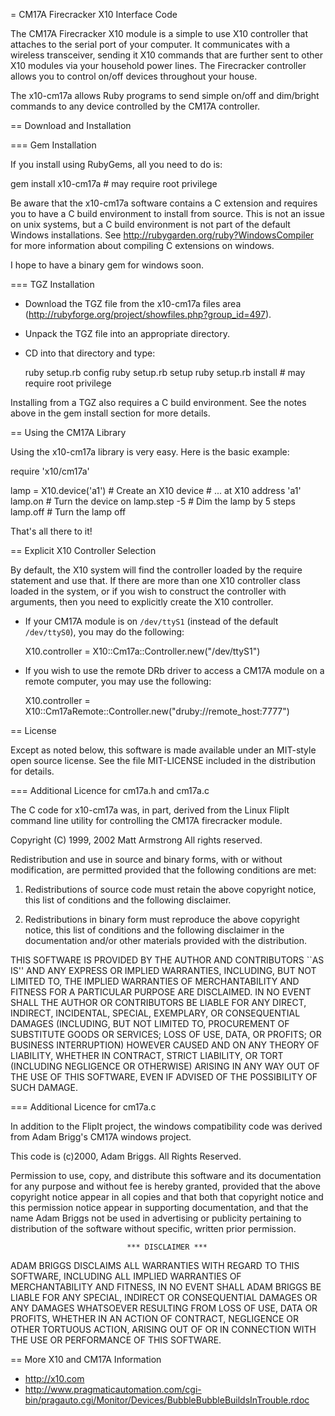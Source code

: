= CM17A Firecracker X10 Interface Code

The CM17A Firecracker X10 module is a simple to use X10 controller
that attaches to the serial port of your computer.  It communicates
with a wireless transceiver, sending it X10 commands that are further
sent to other X10 modules via your household power lines.  The
Firecracker controller allows you to control on/off devices throughout
your house.

The x10-cm17a allows Ruby programs to send simple on/off and
dim/bright commands to any device controlled by the CM17A controller.

== Download and Installation

=== Gem Installation

If you install using RubyGems, all you need to do is:

  gem install x10-cm17a    # may require root privilege

Be aware that the x10-cm17a software contains a C extension and
requires you to have a C build environment to install from
source. This is not an issue on unix systems, but a C build
environment is not part of the default Windows installations.  See
http://rubygarden.org/ruby?WindowsCompiler for more information about
compiling C extensions on windows.

I hope to have a binary gem for windows soon.

=== TGZ Installation

* Download the TGZ file from the x10-cm17a files area (http://rubyforge.org/project/showfiles.php?group_id=497).
* Unpack the TGZ file into an appropriate directory.
* CD into that directory and type:

    ruby setup.rb config
    ruby setup.rb setup
    ruby setup.rb install   # may require root privilege

Installing from a TGZ also requires a C build environment.  See the
notes above in the gem install section for more details.

== Using the CM17A Library

Using the x10-cm17a library is very easy.  Here is the basic example:

  require 'x10/cm17a'

  lamp = X10.device('a1')  # Create an X10 device
                           # ... at X10 address 'a1'
  lamp.on                  # Turn the device on
  lamp.step -5             # Dim the lamp by 5 steps
  lamp.off                 # Turn the lamp off

That's all there to it!

== Explicit X10 Controller Selection

By default, the X10 system will find the controller loaded by the
require statement and use that.  If there are more than one X10
controller class loaded in the system, or if you wish to construct the
controller with arguments, then you need to explicitly create the X10
controller.

* If your CM17A module is on <code>/dev/ttyS1</code> (instead of the
  default <code>/dev/ttyS0</code>), you may do the following:

    X10.controller = X10::Cm17a::Controller.new("/dev/ttyS1")

* If you wish to use the remote DRb driver to access a CM17A module on
  a remote computer, you may use the following:

    X10.controller =
      X10::Cm17aRemote::Controller.new("druby://remote_host:7777")

== License

Except as noted below, this software is made available under an
MIT-style open source license. See the file MIT-LICENSE included in
the distribution for details.

=== Additional Licence for cm17a.h and cm17a.c

The C code for x10-cm17a was, in part, derived from the Linux FlipIt
command line utility for controlling the CM17A firecracker module.

  Copyright (C) 1999, 2002 Matt Armstrong
  All rights reserved.

  Redistribution and use in source and binary forms, with or
  without modification, are permitted provided that the
  following conditions are met:

  1. Redistributions of source code must retain the above
     copyright notice, this list of conditions and the following
     disclaimer.

  2. Redistributions in binary form must reproduce the above
     copyright notice, this list of conditions and the following
     disclaimer in the documentation and/or other materials
     provided with the distribution.

  THIS SOFTWARE IS PROVIDED BY THE AUTHOR AND CONTRIBUTORS ``AS
  IS'' AND ANY EXPRESS OR IMPLIED WARRANTIES, INCLUDING, BUT NOT LIMITED TO, THE
  IMPLIED WARRANTIES OF MERCHANTABILITY AND FITNESS FOR A PARTICULAR PURPOSE
  ARE DISCLAIMED.  IN NO EVENT SHALL THE AUTHOR OR CONTRIBUTORS BE
  LIABLE FOR ANY DIRECT, INDIRECT, INCIDENTAL, SPECIAL, EXEMPLARY,
  OR CONSEQUENTIAL DAMAGES (INCLUDING, BUT NOT LIMITED TO,
  PROCUREMENT OF SUBSTITUTE GOODS OR SERVICES; LOSS OF USE, DATA,
  OR PROFITS; OR BUSINESS INTERRUPTION) HOWEVER CAUSED AND ON ANY
  THEORY OF LIABILITY, WHETHER IN CONTRACT, STRICT LIABILITY, OR
  TORT (INCLUDING NEGLIGENCE OR OTHERWISE) ARISING IN ANY WAY OUT
  OF THE USE OF THIS SOFTWARE, EVEN IF ADVISED OF THE POSSIBILITY
  OF SUCH DAMAGE.

=== Additional Licence for cm17a.c

In addition to the FlipIt project, the windows compatibility code was
derived from Adam Brigg's CM17A windows project.

  This code is (c)2000, Adam Briggs. All Rights Reserved.

  Permission to use, copy, and distribute this software and its
  documentation for any purpose and without fee is hereby granted,
  provided that the above copyright notice appear in all copies
  and that both that copyright notice and this permission notice
  appear in supporting documentation, and that the name Adam
  Briggs not be used in advertising or publicity pertaining to
  distribution of the software without specific, written prior
  permission.

                              *** DISCLAIMER ***

  ADAM BRIGGS DISCLAIMS ALL WARRANTIES WITH REGARD TO THIS
  SOFTWARE, INCLUDING ALL IMPLIED WARRANTIES OF MERCHANTABILITY
  AND FITNESS, IN NO EVENT SHALL ADAM BRIGGS BE LIABLE FOR ANY
  SPECIAL, INDIRECT OR CONSEQUENTIAL DAMAGES OR ANY DAMAGES
  WHATSOEVER RESULTING FROM LOSS OF USE, DATA OR PROFITS, WHETHER
  IN AN ACTION OF CONTRACT, NEGLIGENCE OR OTHER TORTUOUS ACTION,
  ARISING OUT OF OR IN CONNECTION WITH THE USE OR PERFORMANCE OF
  THIS SOFTWARE.

== More X10 and CM17A Information

* http://x10.com
* http://www.pragmaticautomation.com/cgi-bin/pragauto.cgi/Monitor/Devices/BubbleBubbleBuildsInTrouble.rdoc

